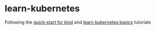 # learn-kubernetes

Following the [quick-start for kind][1] and [learn kubernetes basics][2] tutorials


[1]:https://kind.sigs.k8s.io/docs/user/quick-start/
[2]:https://kubernetes.io/docs/tutorials/kubernetes-basics/